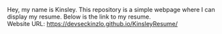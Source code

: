 Hey, my name is Kinsley. This repository is a simple webpage where I can display my resume. Below is the link to my resume. <br>
Website URL: https://devseckinzlo.github.io/KinsleyResume/
